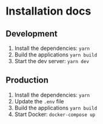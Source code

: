 # Installation docs

## Development

1. Install the dependencies: `yarn`
2. Build the applications `yarn build`
3. Start the dev server: `yarn dev`

## Production

1. Install the dependencies: `yarn`
2. Update the `.env` file
3. Build the applications `yarn build`
4. Start Docker: `docker-compose up`
